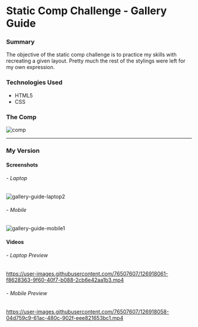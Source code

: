# Static Comp Challenge - Gallery Guide

### Summary
The objective of the static comp challenge is to practice my skills with recreating a given layout.  Pretty much the rest of the stylings were left for my own expression.

### Technologies Used
- HTML5
- CSS

### The Comp
![comp](https://user-images.githubusercontent.com/76507607/126917344-77fbbc61-ce87-4909-9a7c-e1d74e2a656b.png)

******************************
### My Version
#### Screenshots
###### - Laptop
![gallery-guide-laptop2](https://user-images.githubusercontent.com/76507607/126917372-fcc17eeb-eea9-4833-9cd7-10d62232c593.png)
###### - Mobile
![gallery-guide-mobile1](https://user-images.githubusercontent.com/76507607/126917373-45b83794-95dd-4c29-91f9-5dfaccc1236f.png)

#### Videos
###### - Laptop Preview
https://user-images.githubusercontent.com/76507607/126918061-f8628363-9f60-40f7-b088-2cb6e42aa1b3.mp4

###### - Mobile Preview
https://user-images.githubusercontent.com/76507607/126918058-04d759c9-61ac-480c-902f-eee821653bc1.mp4

